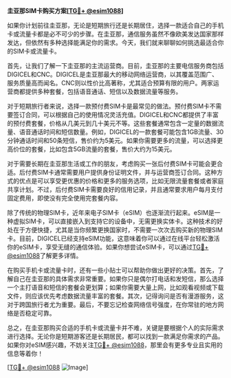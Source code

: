 **圭亚那SIM卡购买方案[[TG💪+ @esim1088](https://t.me/s/esim1088)]**

如果你计划前往圭亚那，无论是短期旅行还是长期居住，选择一款适合自己的手机卡或流量卡都是必不可少的步骤。在圭亚那，通信服务虽然不像欧美发达国家那样发达，但依然有多种选择能满足你的需求。今天，我们就来聊聊如何挑选最适合你的SIM卡或流量卡。

首先，让我们了解一下圭亚那的主流运营商。目前，圭亚那的主要电信服务商包括DIGICEL和CNC。DIGICEL是圭亚那最大的移动网络运营商，以其覆盖范围广、服务质量高而闻名。CNC则以性价比高著称，尤其适合预算有限的用户。两家运营商都提供多种套餐，包括语音通话、短信以及数据流量等服务。

对于短期旅行者来说，选择一款预付费SIM卡是最常见的做法。预付费SIM卡不需要签订合同，可以根据自己的使用情况灵活充值。DIGICEL和CNC都提供了丰富的预付费套餐，价格从几美元到几十美元不等。这些套餐通常包含一定量的数据流量、语音通话时间和短信数量。例如，DIGICEL的一款套餐可能包含1GB流量、30分钟通话时间和50条短信，售价约为5美元。如果你需要更多的流量，可以选择更高价位的套餐，比如包含5GB流量的套餐，售价大约为15美元。

对于需要长期在圭亚那生活或工作的朋友，考虑购买一张后付费SIM卡可能会更合适。后付费SIM卡通常需要用户提供身份证明文件，并与运营商签订合同。这种方式的优点是可以享受更优惠的价格和更多的服务选项，比如无限流量套餐或者家庭共享计划。不过，后付费SIM卡需要良好的信用记录，并且通常要求用户每月支付固定费用，即使没有完全使用完套餐内容。

除了传统的物理SIM卡，近年来电子SIM卡（eSIM）也逐渐流行起来。eSIM是一种虚拟SIM卡，可以直接嵌入到支持它的设备中，无需更换实体卡。这种技术的好处在于方便快捷，尤其是当你频繁更换国家时，不需要一次次去购买新的物理SIM卡。目前，DIGICEL已经支持eSIM功能，这意味着你可以通过在线平台轻松激活你的eSIM卡，享受无缝的通信体验。如果你想尝试eSIM卡，可以通过[TG💪+ @esim1088](https://t.me/s/esim1088)了解更多详情。

在购买手机卡或流量卡时，还有一些小贴士可以帮助你做出更好的决策。首先，了解自己在圭亚那的具体需求非常重要。如果你只是偶尔打电话和发短信，那么选择一个主打语音和短信的套餐会更划算；如果你需要大量上网，比如观看视频或下载文件，则应该优先考虑数据流量丰富的套餐。其次，记得询问是否有漫游服务，这对于跨国旅行者尤为重要。最后，不要忘记检查网络信号强度，在你常驻的地方网络是否稳定可靠。

总之，在圭亚那购买合适的手机卡或流量卡并不难，关键是要根据个人的实际需求进行选择。无论你是短期游客还是长期居民，都可以找到一款满足你需求的产品。如果你对eSIM感兴趣，不妨关注[TG💪+ @esim1088](https://t.me/s/esim1088)，那里会有更多专业且实用的信息等着你！

[[TG💪+ @esim1088](https://t.me/s/esim1088) ![Image](https://i.postimg.cc/4NQfJmqS/Snipaste-2025-05-13-00-14-12.png)]